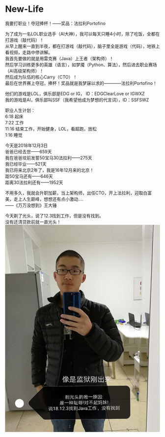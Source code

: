 # New-Life
我要打职业！夺冠捧杯！——奖品：法拉利Portofino

为了成为一名LOL职业选手（AI大神），我可以每天只睡4小时，除了吃饭，全都在打游戏（敲代码）！  
从早上醒来一直到半夜，都在打游戏（敲代码），脑子里全是游戏（代码），地铁上看视频，走路中停讲解。  
我首先要做的就是用雷克赛（Java）上王者（架构师）！  
然后学习训练更多的英雄（语言），如梦魇（Python、算法），然后进去职业赛场（AI高级架构师）！  
然后成为队伍的核心Carry（CTO）！  
最后在世界赛上夺冠，捧杯！奖品就是我梦寐以求的————法拉利Portofino！

他们的游戏是LOL，俱乐部是EDG or IG，  ID：EDGClearLove or IGWXZ  
我的游戏是AI，俱乐部叫SSF（我希望他成为梦想的代言词），ID：SSFSWZ

职业人生计划：  
6:18  起床  
7:22  工作  
11:16 结束工作，开始健身，LOL，看超跑，放松  
1:16  睡觉  

今天是2018年12月3日  
爸爸已经去世——659天  
我在爸爸坟前发誓50宝马30法拉利——275天  
我已经毕业——521天  
我已将来北京2年了，我是16年12月来的北京！  
距50宝马还有——646天  
距离30法拉利还有——1952天  

不用多久，我就会升职加薪，当上架构师，出任CTO，开上法拉利，迎取白富美，走上人生巅峰，想想还有点小激动....        
——《万万没想到》王大锤


今天剃了光头，说了12.3找到工作，但是没有找到。  
没有还清贷款前就一直光头！
![image](https://github.com/AISSFSWZ/New-Life/blob/master/Picture/%E5%89%83%E5%85%89%E5%A4%B42018.12.3.jpg)


